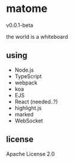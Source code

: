 # matome

v0.0.1-beta

the world is a whiteboard

## using

* Node.js
* TypeScript
* webpack
* koa
* EJS
* React (needed..?)
* highlight.js
* marked
* WebSocket

## license

Apache License 2.0
